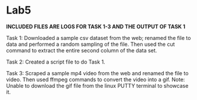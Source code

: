 # Lab5

**INCLUDED FILES ARE LOGS FOR TASK 1-3 AND THE OUTPUT OF TASK 1**

Task 1:
Downloaded a sample csv dataset from the web; renamed the file to data and performed a random sampling of the file. Then used the cut command to extract the entire second column of the data set.

Task 2:
Created a script file to do Task 1.

Task 3:
Scraped a sample mp4 video from the web and renamed the file to video. Then used ffmpeg commands to convert the video into a gif.
Note: Unable to download the gif file from the linux PUTTY terminal to showcase it.
